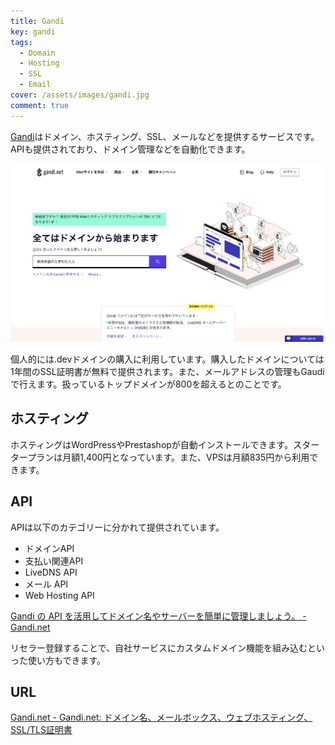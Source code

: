 ```yaml
---
title: Gandi
key: gandi
tags:
  - Domain
  - Hosting
  - SSL
  - Email
cover: /assets/images/gandi.jpg
comment: true
---
```


[Gandi](https://www.gandi.net/ja)はドメイン、ホスティング、SSL、メールなどを提供するサービスです。APIも提供されており、ドメイン管理などを自動化できます。

[![GandiのWebサイト](/assets/images/gandi.jpg)](https://www.gandi.net/)

<!--more-->

個人的には.devドメインの購入に利用しています。購入したドメインについては1年間のSSL証明書が無料で提供されます。また、メールアドレスの管理もGaudiで行えます。扱っているトップドメインが800を超えるとのことです。

## ホスティング

ホスティングはWordPressやPrestashopが自動インストールできます。スタータープランは月額1,400円となっています。また、VPSは月額835円から利用できます。

## API

APIは以下のカテゴリーに分かれて提供されています。

- ドメインAPI
- 支払い関連API
- LiveDNS API
- メール API
- Web Hosting API

[Gandi の API を活用してドメイン名やサーバーを簡単に管理しましょう。 \- Gandi\.net](https://www.gandi.net/ja/solutions/api)

リセラー登録することで、自社サービスにカスタムドメイン機能を組み込むといった使い方もできます。

## URL

[Gandi\.net \- Gandi\.net: ドメイン名、メールボックス、ウェブホスティング、SSL/TLS証明書](https://www.gandi.net/ja)




